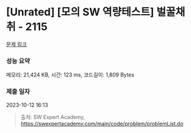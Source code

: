# [Unrated] [모의 SW 역량테스트] 벌꿀채취 - 2115 

[문제 링크](https://swexpertacademy.com/main/code/problem/problemDetail.do?contestProbId=AV5V4A46AdIDFAWu) 

### 성능 요약

메모리: 21,424 KB, 시간: 123 ms, 코드길이: 1,809 Bytes

### 제출 일자

2023-10-12 16:13



> 출처: SW Expert Academy, https://swexpertacademy.com/main/code/problem/problemList.do